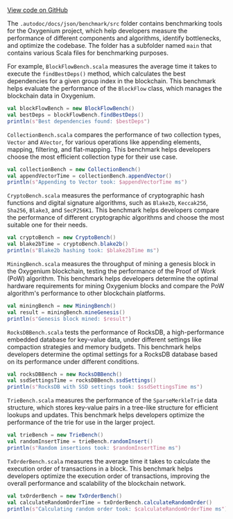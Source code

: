 [View code on GitHub](https://github.com/oxygenium/oxygenium/.autodoc/docs/json/benchmark/src)

The `.autodoc/docs/json/benchmark/src` folder contains benchmarking tools for the Oxygenium project, which help developers measure the performance of different components and algorithms, identify bottlenecks, and optimize the codebase. The folder has a subfolder named `main` that contains various Scala files for benchmarking purposes.

For example, `BlockFlowBench.scala` measures the average time it takes to execute the `findBestDeps()` method, which calculates the best dependencies for a given group index in the blockchain. This benchmark helps evaluate the performance of the `BlockFlow` class, which manages the blockchain data in Oxygenium.

```scala
val blockFlowBench = new BlockFlowBench()
val bestDeps = blockFlowBench.findBestDeps()
println(s"Best dependencies found: $bestDeps")
```

`CollectionBench.scala` compares the performance of two collection types, `Vector` and `AVector`, for various operations like appending elements, mapping, filtering, and flat-mapping. This benchmark helps developers choose the most efficient collection type for their use case.

```scala
val collectionBench = new CollectionBench()
val appendVectorTime = collectionBench.appendVector()
println(s"Appending to Vector took: $appendVectorTime ms")
```

`CryptoBench.scala` measures the performance of cryptographic hash functions and digital signature algorithms, such as `Blake2b`, `Keccak256`, `Sha256`, `Blake3`, and `SecP256K1`. This benchmark helps developers compare the performance of different cryptographic algorithms and choose the most suitable one for their needs.

```scala
val cryptoBench = new CryptoBench()
val blake2bTime = cryptoBench.blake2b()
println(s"Blake2b hashing took: $blake2bTime ms")
```

`MiningBench.scala` measures the throughput of mining a genesis block in the Oxygenium blockchain, testing the performance of the Proof of Work (PoW) algorithm. This benchmark helps developers determine the optimal hardware requirements for mining Oxygenium blocks and compare the PoW algorithm's performance to other blockchain platforms.

```scala
val miningBench = new MiningBench()
val result = miningBench.mineGenesis()
println(s"Genesis block mined: $result")
```

`RocksDBBench.scala` tests the performance of RocksDB, a high-performance embedded database for key-value data, under different settings like compaction strategies and memory budgets. This benchmark helps developers determine the optimal settings for a RocksDB database based on its performance under different conditions.

```scala
val rocksDBBench = new RocksDBBench()
val ssdSettingsTime = rocksDBBench.ssdSettings()
println(s"RocksDB with SSD settings took: $ssdSettingsTime ms")
```

`TrieBench.scala` measures the performance of the `SparseMerkleTrie` data structure, which stores key-value pairs in a tree-like structure for efficient lookups and updates. This benchmark helps developers optimize the performance of the trie for use in the larger project.

```scala
val trieBench = new TrieBench()
val randomInsertTime = trieBench.randomInsert()
println(s"Random insertions took: $randomInsertTime ms")
```

`TxOrderBench.scala` measures the average time it takes to calculate the execution order of transactions in a block. This benchmark helps developers optimize the execution order of transactions, improving the overall performance and scalability of the blockchain network.

```scala
val txOrderBench = new TxOrderBench()
val calculateRandomOrderTime = txOrderBench.calculateRandomOrder()
println(s"Calculating random order took: $calculateRandomOrderTime ms")
```
